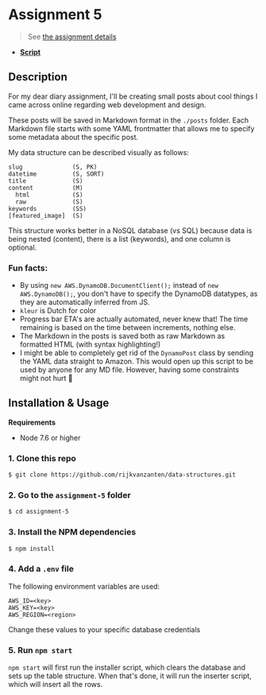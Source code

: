 # Assignment 5

> See [the assignment details](https://github.com/visualizedata/data-structures/blob/master/assignments/weekly_assignment_05.md)

* [**Script**](https://github.com/rijkvanzanten/data-structures/blob/master/assignment-5/index.js)

## Description

For my dear diary assignment, I'll be creating small posts about cool things I came across online regarding web development and design. 

These posts will be saved in Markdown format in the `./posts` folder. Each Markdown file starts with some YAML frontmatter that allows me to specify some metadata about the specific post.

My data structure can be described visually as follows:

```
slug              (S, PK)
datetime          (S, SORT)
title             (S)
content           (M)
  html            (S)
  raw             (S)
keywords          (SS)
[featured_image]  (S)
```

This structure works better in a NoSQL database (vs SQL) because data is being nested (content), there is a list (keywords), and one column is optional.

### Fun facts:

* By using `new AWS.DynamoDB.DocumentClient();` instead of `new AWS.DynamoDB();`, you don't have to specify the DynamoDB datatypes, as they are automatically inferred from JS.
* `kleur` is Dutch for color
* Progress bar ETA's are actually automated, never knew that! The time remaining is based on the time between increments, nothing else.
* The Markdown in the posts is saved both as raw Markdown as formatted HTML (with syntax highlighting!)
* I might be able to completely get rid of the `DynamoPost` class by sending the YAML data straight to Amazon. This would open up this script to be used by anyone for any MD file. However, having some constraints might not hurt 🤔

## Installation & Usage

**Requirements**  
* Node 7.6 or higher

### 1. Clone this repo

```bash
$ git clone https://github.com/rijkvanzanten/data-structures.git
```

### 2. Go to the `assignment-5` folder

```bash
$ cd assignment-5
```

### 3. Install the NPM dependencies

```bash
$ npm install
```

### 4. Add a `.env` file

The following environment variables are used:

```
AWS_ID=<key>
AWS_KEY=<key>
AWS_REGION=<region>
```

Change these values to your specific database credentials

### 5. Run `npm start`

`npm start` will first run the installer script, which clears the database and sets up the table structure. When that's done, it will run the inserter script, which will insert all the rows.
